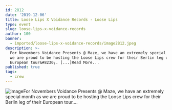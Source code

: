 ```yaml
---
id: 2812
date: '2019-12-06'
title: Loose Lips X Voidance Records - Loose Lips
type: event
slug: loose-lips-x-voidance-records
author: 100
banner:
  - imported/loose-lips-x-voidance-records/image2812.jpeg
description: >-
  For Novembers Voidance Presents @ Maze, we have an extremely special month as
  we are proud to be hosting the Loose Lips crew for their Berlin leg of their
  European tour&#8230;. [...]Read More...
published: true
tags:
  - crew
---
```

![image](../imported/loose-lips-x-voidance-records/image2812.jpeg)For Novembers Voidance Presents @ Maze, we have an extremely special month as we are proud to be hosting the Loose Lips crew for their Berlin leg of their European tour….